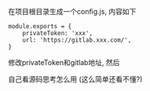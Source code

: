 在项目根目录生成一个config.js, 内容如下
```
module.exports = {
    privateToken: 'xxx',
    url: 'https://gitlab.xxx.com/',
}
```

修改privateToken和gitlab地址, 然后

自己看源码思考怎么用 (这么简单还看不懂?)